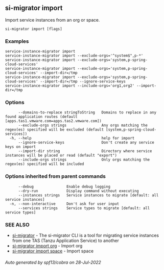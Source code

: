 ## si-migrator import

Import service instances from an org or space.

```
si-migrator import [flags]
```

### Examples

```
service-instance-migrator import
service-instance-migrator import --exclude-orgs='^system$",p-*'
service-instance-migrator import --exclude-orgs='system,p-spring-cloud-services'
service-instance-migrator import --exclude-orgs='system,p-spring-cloud-services' --import-dir=/tmp
service-instance-migrator import --exclude-orgs='system,p-spring-cloud-services' --import-dir=/tmp --ignore-service-keys
service-instance-migrator import --include-orgs='org1,org2' --import-dir=/tmp
```

### Options

```
      --domains-to-replace stringToString   Domains to replace in any found application routes (default [apps.tas1.vmware.com=apps.tas2.vmware.com])
      --exclude-orgs strings                Any orgs matching the regex(es) specified will be excluded (default [system,p-spring-cloud-services])
  -h, --help                                help for import
      --ignore-service-keys                 Don't create any service keys on import
      --import-dir string                   Directory where service instances will be placed or read (default "export")
      --include-orgs strings                Only orgs matching the regex(es) specified will be included
```

### Options inherited from parent commands

```
      --debug               Enable debug logging
      --dry-run             Display command without executing
      --instances strings   Service instances to migrate [default: all service instances]
  -n, --non-interactive     Don't ask for user input
      --services strings    Service types to migrate [default: all service types]
```

### SEE ALSO

* [si-migrator](si-migrator.md)	 - The si-migrator CLI is a tool for migrating service instances from one TAS (Tanzu Application Service) to another
* [si-migrator import org](si-migrator_import_org.md)	 - Import org
* [si-migrator import space](si-migrator_import_space.md)	 - Import space

###### Auto generated by spf13/cobra on 28-Jul-2022
